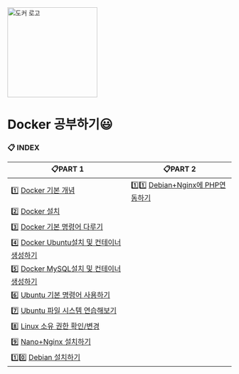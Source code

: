 <img width="202" alt="도커 로고" src="https://user-images.githubusercontent.com/55985789/80305893-c979d500-87fa-11ea-86a5-2932033b42f0.png">     

# Docker 공부하기:smiley:

### :clipboard: INDEX

|  :clipboard:PART 1 | :clipboard:PART 2 |
|----------|----------|
| :one: [Docker 기본 개념](https://github.com/JeongJae-yun/Docker_experience/blob/master/Docker.md)  | :one::one: [Debian+Nginx에 PHP연동하기](https://github.com/JeongJae-yun/Docker_experience/blob/master/Usingphp.md) |
| :two: [Docker 설치](https://github.com/JeongJae-yun/Docker_experience/blob/master/Setting.md)  |  |
| :three: [Docker 기본 명령어 다루기](https://github.com/JeongJae-yun/Docker_experience/blob/master/StartDocker.md)  |  |
| :four: [Docker Ubuntu설치 및 컨테이너 생성하기](https://github.com/JeongJae-yun/Docker_experience/blob/master/CreateUbuntu_Container.md)|| 
| :five: [Docker MySQL설치 및 컨테이너 생성하기](https://github.com/JeongJae-yun/Docker_experience/blob/master/CreateMySQL_container.md) |
| :six: [Ubuntu 기본 명령어 사용하기](https://github.com/JeongJae-yun/Docker_experience/blob/master/Ubuntu_1.md)| |
| :seven: [Ubuntu 파일 시스템 연습해보기](https://github.com/JeongJae-yun/Docker_experience/blob/master/Practice1.md) | |
| :eight: [Linux 소유 권한 확인/변경](https://github.com/JeongJae-yun/Docker_experience/blob/master/Ubuntu_2.md)| |
| :nine: [Nano+Nginx 설치하기](https://github.com/JeongJae-yun/Docker_experience/blob/master/CreateNano.md)| |
|:one::zero: [Debian 설치하기](https://github.com/JeongJae-yun/Docker_experience/blob/master/CreateDebian.md) | |

